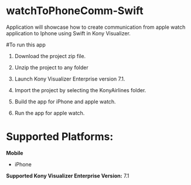 # watchToPhoneComm-Swift

Application will showcase how to create communication from apple watch application to Iphone using Swift in Kony Visualizer.



#To run this app


1. Download the project zip file.

2. Unzip the project to any folder

3. Launch Kony Visualizer Enterprise version 7.1.

4. Import the project by selecting the KonyAirlines folder.

5. Build the app for iPhone and apple watch.
6. Run the app for apple watch.

# Supported Platforms:


**Mobile**
 
* iPhone 



**Supported Kony Visualizer Enterprise Version:** 7.1
